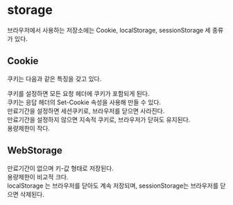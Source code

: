# storage  

브라우저에서 사용하는 저장소에는 Cookie, localStorage, sessionStorage 세 종류가 있다.  

## Cookie  
쿠키는 다음과 같은 특징을 갖고 있다.  

쿠키를 설정하면 모든 요청 헤더에 쿠키가 포함되게 된다.  
쿠키는 응답 헤더의 Set-Cookie 속성을 사용해 만들 수 있다.  
만료기간을 설정하면 세션쿠키로, 브라우저를 닫으면 사라진다.  
만료기간을 설정하지 않으면 지속적 쿠키로, 브라우저가 닫혀도 유지된다.  
용량제한이 작다.  

## WebStorage  
만료기간이 없으며 키-값 형태로 저장된다.  
용량제한이 비교적 크다.  
localStorage 는 브라우저를 닫아도 계속 저장되며, sessionStorage는 브라우저를 닫으면 삭제된다.  


